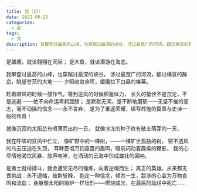 ```yaml
---
title: 我（37）
date: 2022-06-25
categories:
  - 我
tags:
  - 我
description: 我攀登过最高的山峰，也穿越过最深的峡谷，涉过最宽广的河流，翻过横亘的群峦，眺望苍茫的大地—— 夕阳收敛余晖，缓缓拉下白昼的帷幕。
---
```


是雄鹰，就该翱翔在天际；
是大鱼，就该潜游在海底。

我攀登过最高的山峰，也穿越过最深的峡谷，
涉过最宽广的河流，翻过横亘的群峦，眺望苍茫的大地——
夕阳收敛余晖，缓缓拉下白昼的帷幕。

趁着顺风的时候一鼓作气，等到逆风的时候积蓄体力，
长久的蛰伏不是沉沦，不是逃避
——绝不向命运卑躬屈膝；
是默默无闻，是不断地磨砺——无坚不摧的意志，毫不动摇的信念——永不言弃，
是为了重返荣耀，续写辉煌的篇章与史诗一般的传奇！

就像沉寂的太阳总有喷薄而出的一日，
就像冰冻的种子终有破土萌芽的一天，

我在呼啸的狂风中伫立，
像旷野中的一棵树，——一棵旷世孤独的树，
密不透风的乌云压迫在头顶，
耳畔震彻万钧雷霆的轰鸣，眼前闪动着霹雳的鞭影，
我的心尽情地渴饮风暴、放声咆哮，在涌动的云海中形成雄壮的回响。

是勇士就得搏斗，就会遭受无尽的锤炼，向着逆境而生；
真正的英雄，从来都无畏挑战：永不退缩，披荆斩棘，
抱定一种信念，倾其一生，跋涉的心会为万物哀鸣和流血；
身躯像太阳的熔炉一样壮烈——燃烧成光，在最后的灿烂中死亡......
